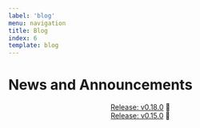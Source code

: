 ```yaml
---
label: 'blog'
menu: navigation
title: Blog
index: 6
template: blog
---
```


<style>
  ul {
    list-style-type: none;
    text-align: center;
  }
</style>

# News and Announcements

- [Release: v0.18.0](/blog/release/v0-18-0/) 📝
- [Release: v0.15.0](/blog/release/v0-15-0/) 📝